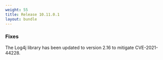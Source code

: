 ```yaml
---
weight: 55
title: Release 10.11.0.1
layout: bundle
---
```



### Fixes

The Log4j library has been updated to version 2.16 to mitigate CVE-2021-44228.